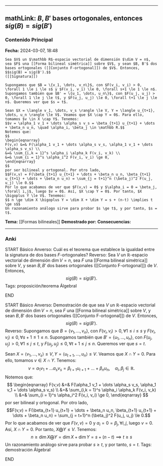 
---
mathLink: $B, B'$ bases ortogonales, entonces $sig(B) = sig(B')$
---
### Contenido Principal

**Fecha:** 2024-03-07, 18:48

```ad-theorem
Sea $V$ un $\mathbb R$-espacio vectorial de dimensión $\dim V = n$, sea $F$ una [[Forma bilineal simétrica]] sobre $V$, y sean $B, B'$ dos bases ortogonales ([[Conjunto F-ortogonal]]) de $V$. Entonces,
$$sig(B) = sig(B').$$
([[Signatura]])
```


```ad-proof
Supongamos que $B = \{v_1, \dots, v_n\}$, con $F(v_i, v_i) > 0, \forall 1 \le i \le s$ y $F(v_i, v_i) \le 0, \forall s+1 \le 1 \le n$. Supongamos también que $B' = \{u_1, \dots, u_n\}$, con $F(u_j, u_j) > 0, \forall 1 \le j \le t$, y $F(u_j, u_j) \le 0, \forall t+1 \le j \le n$. Queremos ver que $s = t$.

Sean $X = \langle v_1, \dots, v_s \rangle \le V, Y = \langle u_{t+1}, \dots, u_n \rangle \le V$. Veamos que $X \cap Y = 0$. Para ello, tomamos $v \in X \cap Y$. Tenemos:
$$v = \alpha_1 v_1 + \dots \alpha_s v_s = \beta_{t+1} u_{t+1} + \dots + \beta_n u_n, \quad \alpha_i, \beta_j \in \mathbb R.$$
Notemos que:
$$
\begin{eqnarray}
F(v,v) &=& F(\alpha_1 v_1 + \dots \alpha_s v_s, \alpha_1 v_1 + \dots \alpha_s v_s) \\
&=& \sum_{i,k = 1}^s \alpha_i \alpha_k F(v_i, v_k) \\
&=& \sum_{i = 1}^s \alpha_i^2 F(v_i, v_i) \ge 0,
\end{eqnarray}
$$
por ser bilineal y ortogonal. Por otro lado, 
$$F(v,v) = F(\beta_{t+1} u_{t+1} + \dots + \beta_n u_n, \beta_{t+1} u_{t+1} + \dots + \beta_n u_n) = \sum_{j = t+1}^n (\beta_j)^2 F(u_j, u_j) \le 0.$$
Por lo que acabamos de ver que $F(v,v) = 0$ y $\alpha_i = 0 = \beta_j, \forall i,j$, luego $v = 0$. Así, $X \cap Y = 0$. Por tanto, $X \bigoplus Y \le V$. Tenemos:
$$ n \ge \dim X \bigoplus Y = \dim X + \dim Y = s + (n-t) \implies t \ge s$$
Un razonamiento análogo sirve para probar $s \ge t$, y por tanto, $s = t$.
```


**Tema:** [[Formas bilineales]]
**Demostrado por:**
**Consecuencias:**

---
### Anki

START
Básico
Anverso: Cuál es el teorema que establece la igualdad entre la signatura de dos bases $F$-ortogonales?
Reverso: Sea $V$ un $\mathbb R$-espacio vectorial de dimensión $\dim V = n$, sea $F$ una [[Forma bilineal simétrica]] sobre $V$, y sean $B, B'$ dos bases ortogonales ([[Conjunto F-ortogonal]]) de $V$. Entonces,
$$sig(B) = sig(B').$$
Tags: proposición/teorema ÁlgebraI
<!--ID: 1709836068037-->
END

START
Básico
Anverso: Demostración de que sea $V$ un $\mathbb R$-espacio vectorial de dimensión $\dim V = n$, sea $F$ una [[Forma bilineal simétrica]] sobre $V$, y sean $B, B'$ dos bases ortogonales ([[Conjunto F-ortogonal]]) de $V$. Entonces,
$$sig(B) = sig(B').$$
Reverso: Supongamos que $B = \{v_1, \dots, v_n\}$, con $F(v_i, v_i) > 0, \forall 1 \le i \le s$ y $F(v_i, v_i) \le 0, \forall s+1 \le 1 \le n$. Supongamos también que $B' = \{u_1, \dots, u_n\}$, con $F(u_j, u_j) > 0, \forall 1 \le j \le t$, y $F(u_j, u_j) \le 0, \forall t+1 \le j \le n$. Queremos ver que $s = t$.

Sean $X = \langle v_1, \dots, v_s \rangle \le V, Y = \langle u_{t+1}, \dots, u_n \rangle \le V$. Veamos que $X \cap Y = 0$. Para ello, tomamos $v \in X \cap Y$. Tenemos:
$$v = \alpha_1 v_1 + \dots \alpha_s v_s = \beta_{t+1} u_{t+1} + \dots + \beta_n u_n, \quad \alpha_i, \beta_j \in \mathbb R.$$
Notemos que:
$$
\begin{eqnarray}
F(v,v) &=& F(\alpha_1 v_1 + \dots \alpha_s v_s, \alpha_1 v_1 + \dots \alpha_s v_s) \\
&=& \sum_{i,k = 1}^s \alpha_i \alpha_k F(v_i, v_k) \\
&=& \sum_{i = 1}^s \alpha_i^2 F(v_i, v_i) \ge 0,
\end{eqnarray}
$$
por ser bilineal y ortogonal. Por otro lado, 
$$F(v,v) = F(\beta_{t+1} u_{t+1} + \dots + \beta_n u_n, \beta_{t+1} u_{t+1} + \dots + \beta_n u_n) = \sum_{j = t+1}^n (\beta_j)^2 F(u_j, u_j) \le 0.$$
Por lo que acabamos de ver que $F(v,v) = 0$ y $\alpha_i = 0 = \beta_j, \forall i,j$, luego $v = 0$. Así, $X \cap Y = 0$. Por tanto, $X \bigoplus Y \le V$. Tenemos:
$$ n \ge \dim X \bigoplus Y = \dim X + \dim Y = s + (n-t) \implies t \ge s$$
Un razonamiento análogo sirve para probar $s \ge t$, y por tanto, $s = t$.
Tags: demostración ÁlgebraI
<!--ID: 1709836068042-->
END